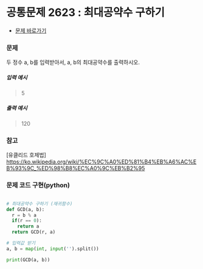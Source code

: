 # 공통문제 2623 : 최대공약수 구하기
- [문제 바로가기](https://codeup.kr/problem.php?id=2623)

### 문제
두 정수 a, b를 입력받아서, a, b의 최대공약수를 출력하시오.
##### 입력 예시
> 5
##### 출력 예시
> 120

### 참고
[유클리드 호제법] https://ko.wikipedia.org/wiki/%EC%9C%A0%ED%81%B4%EB%A6%AC%EB%93%9C_%ED%98%B8%EC%A0%9C%EB%B2%95

### 문제 코드 구현(python)
```python

# 최대공약수 구하기 (재귀함수)
def GCD(a, b):
  r = b % a
  if(r == 0):
    return a
  return GCD(r, a)

# 입력값 받기
a, b = map(int, input('').split())

print(GCD(a, b))

```
